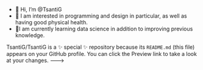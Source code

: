 - 👋 Hi, I’m @TsantiG
- 👀 I am interested in programming and design in particular, as well as having good physical health.
- 🌱I am currently learning data science in addition to improving previous knowledge.

TsantiG/TsantiG is a ✨ special ✨ repository because its `README.md` (this file) appears on your GitHub profile.
You can click the Preview link to take a look at your changes.
--->
